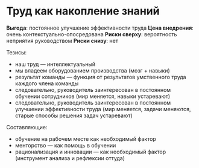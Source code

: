 # Труд как накопление знаний

**Выгода**: постоянное улучшение эффективности труда
**Цена внедрения**: очень контекстуально-опосредована
**Риски сверху**: вероятность неприятия руководством
**Риски снизу**: нет

Тезисы:
- наш труд — интеллектуальный
- мы владеем оборудованием производства (мозг + навыки)
- результат команды — функция от результатов умственного труда каждого члена команды
- следовательно, руководитель заинтересован в постоянном обучении сотрудников (мир меняется, навыки устаревают)
- следовательно, руководитель заинтересован в постоянном улучшении эффективности труда
(мир меняется, задачи меняются, старые способы решения задач устаревают)

Составляющие:
- обучение на рабочем месте как необходимый фактор
- менторство — как помощь в обучении
- рационализация и инновации — как необходимый фактор (инструмент анализа и рефлексии оттуда)
